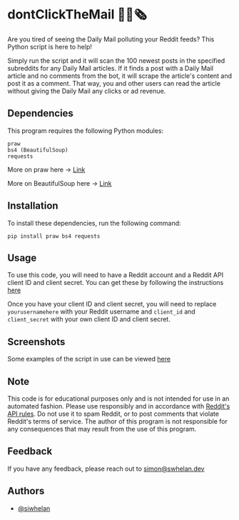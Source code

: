 # dontClickTheMail 🚫📰🗞️

Are you tired of seeing the Daily Mail polluting your Reddit feeds? This Python script is here to help!

Simply run the script and it will scan the 100 newest posts in the specified subreddits for any Daily Mail articles. If it finds a post with a Daily Mail article and no comments from the bot, it will scrape the article's content and post it as a comment. That way, you and other users can read the article without giving the Daily Mail any clicks or ad revenue.

## Dependencies

This program requires the following Python modules:

    praw
    bs4 (BeautifulSoup)
    requests
    
More on praw here -> [Link](https://praw.readthedocs.io/en/stable/)

More on BeautifulSoup here -> [Link](https://pypi.org/project/beautifulsoup4/)

## Installation

To install these dependencies, run the following command:

    pip install praw bs4 requests
    
## Usage

To use this code, you will need to have a Reddit account and a Reddit API client ID and client secret. You can get these by following the instructions [here](https://praw.readthedocs.io/en/stable/getting_started/authentication.html)

Once you have your client ID and client secret, you will need to replace `yourusernamehere`  with your Reddit username and `client_id` and `client_secret` with your own client ID and client secret.

## Screenshots

Some examples of the script in use can be viewed [here](https://imgur.com/a/BoBgx1O)

## Note

This code is for educational purposes only and is not intended for use in an automated fashion. Please use responsibly and in accordance with [Reddit's API rules](https://www.reddit.com/wiki/api/). Do not use it to spam Reddit, or to post comments that violate Reddit's terms of service. The author of this program is not responsible for any consequences that may result from the use of this program.

## Feedback

If you have any feedback, please reach out to simon@swhelan.dev

## Authors

- [@siwhelan](https://github.com/siwhelan)
